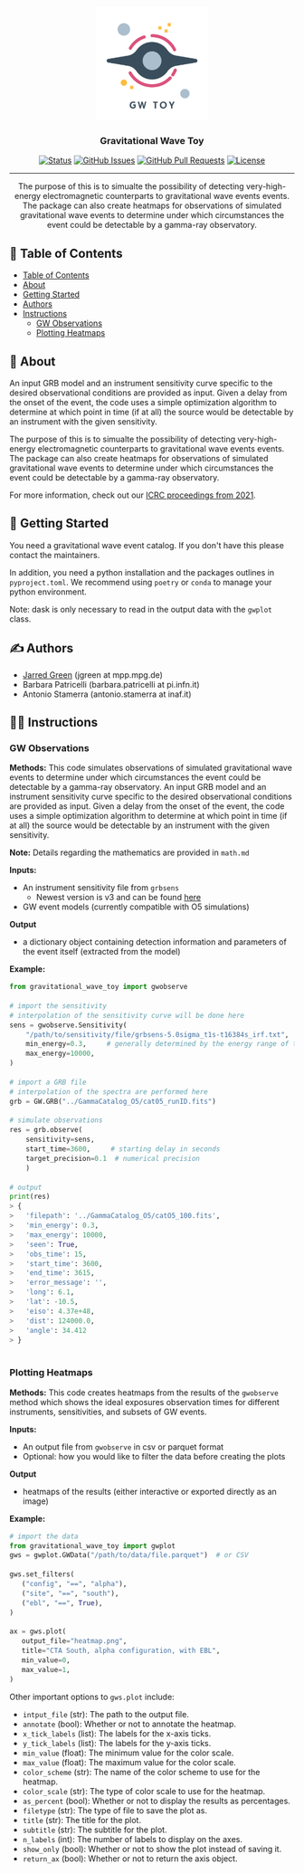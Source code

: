 <p align="center">
  <a href="" rel="noopener">
 <img style="width: 200px; height: 200px; max-width: 100%;" src="images/project_logo.png" src="images/project_logo.png" alt="GW Toy logo"
 ></a>
</p>

<h3 align="center">Gravitational Wave Toy</h3>

<div align="center">

[![Status](https://img.shields.io/badge/status-active-success.svg)]()
[![GitHub Issues](https://img.shields.io/github/issues/astrojarred/gravitational_wave_toy.svg)](https://github.com/astrojarred/gravitational_wave_toy/issues)
[![GitHub Pull Requests](https://img.shields.io/github/issues-pr/astrojarred/gravitational_wave_toy.svg)](https://github.com/astrojarred/gravitational_wave_toy/pulls)
[![License](https://img.shields.io/badge/license-MIT-blue.svg)](/LICENSE)

</div>

---

<p align="center"> The purpose of this is to simualte the possibility of detecting very-high-energy electromagnetic counterparts to gravitational wave events events. The package can also create heatmaps for observations of simulated gravitational wave events to determine under which circumstances the event could be detectable by a gamma-ray observatory.
</p>

## 📝 Table of Contents

- [Table of Contents](#-table-of-contents)
- [About](#-about)
- [Getting Started](#-getting-started)
- [Authors](#️-authors)
- [Instructions](#-instructions)
  - [GW Observations](#gw-observations)
  - [Plotting Heatmaps](#plotting-heatmaps)

## 🧐 About<a name = "about"></a>

An input GRB model and an instrument sensitivity curve specific to the desired observational conditions are provided as input. Given a delay from the onset of the event, the code uses a simple optimization algorithm to determine at which point in time (if at all) the source would be detectable by an instrument with the given sensitivity.

The purpose of this is to simualte the possibility of detecting very-high-energy electromagnetic counterparts to gravitational wave events events. The package can also create heatmaps for observations of simulated gravitational wave events to determine under which circumstances the event could be detectable by a gamma-ray observatory.

For more information, check out our [ICRC proceedings from 2021](https://pos.sissa.it/395/998/pdf).

## 🏁 Getting Started<a name = "getting_started"></a>

You need a gravitational wave event catalog. If you don't have this please contact the maintainers.

In addition, you need a python installation and the packages outlines in `pyproject.toml`. We recommend using `poetry` or `conda` to manage your python environment.

Note: dask is only necessary to read in the output data with the `gwplot` class.

## ✍️ Authors<a name = "authors"></a>

- [Jarred Green](https://github.com/astrojarred) (jgreen at mpp.mpg.de)
- Barbara Patricelli (barbara.patricelli at pi.infn.it)
- Antonio Stamerra (antonio.stamerra at inaf.it)
## 🧑‍🏫 Instructions<a name = "instructions"></a>
### GW Observations<a name = "instructions-gw-obs"></a>
**Methods:**
This code simulates observations of simulated gravitational wave events to determine under which circumstances the event could be detectable by a gamma-ray observatory. An input GRB model and an instrument sensitivity curve specific to the desired observational conditions are provided as input. Given a delay from the onset of the event, the code uses a simple optimization algorithm to determine at which point in time (if at all) the source would be detectable by an instrument with the given sensitivity.


**Note:** Details regarding the mathematics are provided in `math.md`

**Inputs:**
   - An instrument sensitivity file from `grbsens`
     - Newest version is v3 and can be found [here](CTA_sensitivity/grbsens_output_v3_Sep_2022/)
   - GW event models (currently compatible with O5 simulations)

**Output**
   - a dictionary object containing detection information and parameters of the event itself (extracted from the model)

**Example:**
```python
from gravitational_wave_toy import gwobserve

# import the sensitivity
# interpolation of the sensitivity curve will be done here
sens = gwobserve.Sensitivity(
    "/path/to/sensitivity/file/grbsens-5.0sigma_t1s-t16384s_irf.txt",
    min_energy=0.3,     # generally determined by the energy range of the IRFs
    max_energy=10000,
)

# import a GRB file
# interpolation of the spectra are performed here
grb = GW.GRB("../GammaCatalog_O5/cat05_runID.fits")

# simulate observations
res = grb.observe(
    sensitivity=sens, 
    start_time=3600,     # starting delay in seconds
    target_precision=0.1  # numerical precision 
    )

# output
print(res)
> {
>   'filepath': '../GammaCatalog_O5/catO5_100.fits',
>   'min_energy': 0.3,
>   'max_energy': 10000,
>   'seen': True,
>   'obs_time': 15,
>   'start_time': 3600,
>   'end_time': 3615,
>   'error_message': '',
>   'long': 6.1,
>   'lat': -10.5,
>   'eiso': 4.37e+48,
>   'dist': 124000.0,
>   'angle': 34.412
> }



```

### Plotting Heatmaps<a name = "instructions-plotting"></a>

**Methods:**
This code creates heatmaps from the results of the `gwobserve` method which shows the ideal exposures observation times for different instruments, sensitivities, and subsets of GW events. 

**Inputs:**
   - An output file from `gwobserve` in csv or parquet format
   - Optional: how you would like to filter the data before creating the plots

**Output**
   - heatmaps of the results (either interactive or exported directly as an image)

**Example:**
```python
# import the data
from gravitational_wave_toy import gwplot
gws = gwplot.GWData("/path/to/data/file.parquet")  # or CSV

gws.set_filters(
   ("config", "==", "alpha"),
   ("site", "==", "south"),
   ("ebl", "==", True),
)

ax = gws.plot(
   output_file="heatmap.png",
   title="CTA South, alpha configuration, with EBL",
   min_value=0,
   max_value=1,
)
```

Other important options to `gws.plot` include:
   - `intput_file` (str): The path to the output file.
   - `annotate` (bool): Whether or not to annotate the heatmap.
   - `x_tick_labels` (list): The labels for the x-axis ticks.
   - `y_tick_labels` (list): The labels for the y-axis ticks.
   - `min_value` (float): The minimum value for the color scale.
   - `max_value` (float): The maximum value for the color scale.
   - `color_scheme` (str): The name of the color scheme to use for the heatmap.
   - `color_scale` (str): The type of color scale to use for the heatmap.
   - `as_percent` (bool): Whether or not to display the results as percentages.
   - `filetype` (str): The type of file to save the plot as.
   - `title` (str): The title for the plot.
   - `subtitle` (str): The subtitle for the plot.
   - `n_labels` (int): The number of labels to display on the axes.
   - `show_only` (bool): Whether or not to show the plot instead of saving it.
   - `return_ax` (bool): Whether or not to return the axis object.
